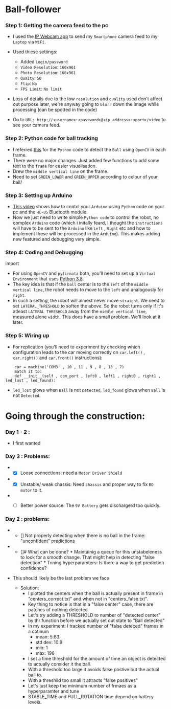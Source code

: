 # Ball-follower

### Step 1: Getting the camera feed to the pc
* I used the [IP Webcam app](https://play.google.com/store/apps/details?id=com.pas.webcam&pcampaignid=web_share)  to send my `Smartphone` camera feed to my `Laptop` via `WiFi`.
* Used thiese settings: 
    - Added `Login/password`
    - `Video Resolution`: `160x961`
    - `Photo Resolution`: `160x961`
    - `Quaity`: `50`
    - `Flip`: `No`
    - `FPS Limit`: `No limit`
   
* Loss of details due to the low `resolution` and `quality` used don't affect out purpose later, we're anyway going to `blurr` down the image while processing (can be spotted in the code)
* Go to `URL: http://<username>:<password>@<ip_address>:<port>/video` to see your camera feed.

### Step 2: Python code for ball tracking
* I referred [this](https://pyimagesearch.com/2015/09/14/ball-tracking-with-opencv/) for the `Python` code to detect the `Ball` using `OpenCV` in each frame.
* There were no major changes. Just added few functions to add some text to the `frame` for easier visualisation.
* Drew the `middle vertical line` on the frame. 
* Need to set `GREEN_LOWER` and `GREEN_UPPER` according to colour of your ball/ 

### Step 3: Setting up Arduino
* [This video](https://youtu.be/L3wjZOAyxEE) shows how to contol your `Arduino` using `Python` code on your pc and the `HC-05` Bluetooth module. 
* Now we just need to write simple `Python code` to control the robot, no complex `Arduino` code (which i initally feard, I thought the `instructions` will have to be sent to the `Arduino` like `Left` , `Right` etc and how to implement these will be processed in the `Arduino`). This makes adding new featured and debugging very simple.

### Step 4: Coding and Debugging
import 
* For using `OpenCV` and `pyfirmata` both, you'll need to set up a `Virtual Environment` that uses [Python 3.8](https://www.python.org/downloads/release/python-380/).
* The key idea is that if the `ball` center is to the `left` of the `middle vertical line`, the robot needs to move to the `left` and analogously for `right`.
* In such a setting, the robot will almost never move `straight`. We need to set `LATERAL_THRESHOLD` to soften the above. So the robot turns only if it's atleast `LATERAL THRESHOLD` away from the `middle vertical line`, measured alone `width`. This does have a small problem. We'll look at it later.

### Step 5: Wiring up
* For replication (you'll need to experiment by checking which configuration leads to the car moving correctly on `car.left()` , `car.right()` and `car.front()` instructions): 
```
    car = machine('COM3' , 10 , 11 , 9 , 8 , 13 , 7)
    match it to:
    def __init__(self , com_port , left0 , left1 , right0 , right1 , led_lost , led_found):
```
* `led_lost` glows when `Ball` is not `Detected`, `led_found` glows when `Ball` is not `Detected`.




# Going through the construction:
###  Day 1 - 2 :
* I first wanted 

###  Day 3 : Problems:
* - [x] Loose connections: need a `Motor Driver Shield` 
* - [x] Unstable/ weak chassis: Need `chassis` and proper way to fix `BO motor` to it. 
* - [ ] Better power source: The `9V Battery` gets dischargerd too quickly.  



### Day 2 : problems:
* - [] Not properly detecting when there is no ball in the frame: "unconfident" predictions 
* - []# What can be done?
        * Maintainig a queue for this unstabeleness to look for a smooth change. That might help in detecting "false detection"
        * Tuning hyperparamters: Is there a way to get prediction confidence?
* This should likely be the last problem we face

    * Solution:
        * I plotted the centers when the ball is actually present in frame in "centers_correct.txt" and when not in "centers_false.txt".
        * Key thing to notice is that in a "false center" case, there are patches of nothing detected 
        * Let's try adding a THRESHOLD to number of "detected center" by thr function before we actually set out state to "Ball detected"  
        * In my experiment: I tracked number of "false deteced" frames in a cotinum
            * mean: 5.63
            * std dev: 10.9
            * min: 1
            * max: 196
        * I set a time threshold for the amount of time an object is detected to actually consider it the ball. 
        * With a threshold too large it avoids false postive but the actual ball to.
        * With a threshild too small it attracts "false positives"
        * Let's just keep the minimum number of frmaes as a hyperparamter and tune
        * STABLE_TIME and FULL_ROTATION time depend on battery levels.
 